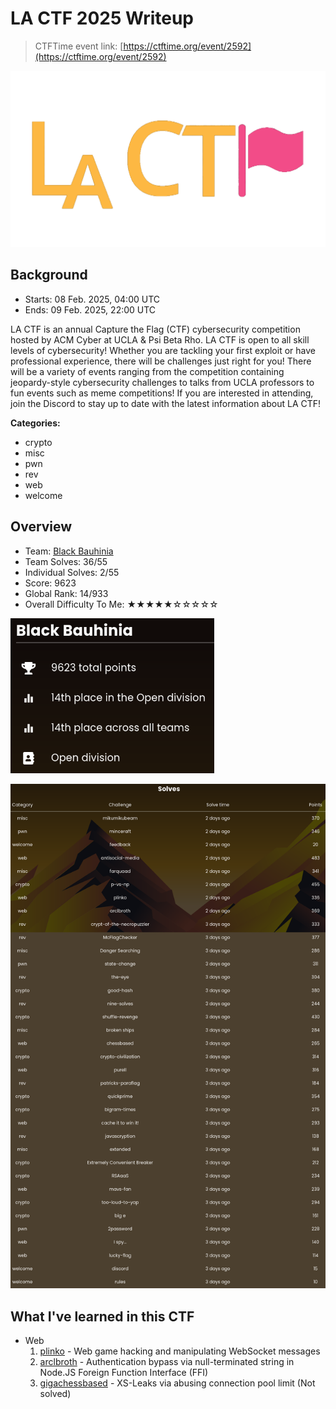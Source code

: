# LA CTF 2025 Writeup

> CTFTime event link: [https://ctftime.org/event/2592](https://ctftime.org/event/2592)

![](https://github.com/siunam321/CTF-Writeups/blob/main/LA-CTF-2024/images/banner.gif)

## Background

- Starts: 08 Feb. 2025, 04:00 UTC
- Ends: 09 Feb. 2025, 22:00 UTC

LA CTF is an annual Capture the Flag (CTF) cybersecurity competition hosted by ACM Cyber at UCLA & Psi Beta Rho. LA CTF is open to all skill levels of cybersecurity! Whether you are tackling your first exploit or have professional experience, there will be challenges just right for you! There will be a variety of events ranging from the competition containing jeopardy-style cybersecurity challenges to talks from UCLA professors to fun events such as meme competitions! If you are interested in attending, join the Discord to stay up to date with the latest information about LA CTF!

**Categories:**

- crypto
- misc
- pwn
- rev
- web
- welcome

## Overview

- Team: [Black Bauhinia](https://b6a.black/)
- Team Solves: 36/55
- Individual Solves: 2/55
- Score: 9623
- Global Rank: 14/933
- Overall Difficulty To Me: ★★★★★☆☆☆☆☆

![](https://github.com/siunam321/CTF-Writeups/blob/main/LA-CTF-2025/images/score.png)

![](https://github.com/siunam321/CTF-Writeups/blob/main/LA-CTF-2025/images/solves.png)

## What I've learned in this CTF

- Web
    1. [plinko](https://github.com/siunam321/CTF-Writeups/blob/main/LA-CTF-2025/web/plinko/README.md) - Web game hacking and manipulating WebSocket messages
    2. [arclbroth](https://github.com/siunam321/CTF-Writeups/blob/main/LA-CTF-2025/web/arclbroth/README.md) - Authentication bypass via null-terminated string in Node.JS Foreign Function Interface (FFI)
    3. [gigachessbased](https://github.com/siunam321/CTF-Writeups/blob/main/LA-CTF-2025/web/gigachessbased/README.md) - XS-Leaks via abusing connection pool limit (Not solved)